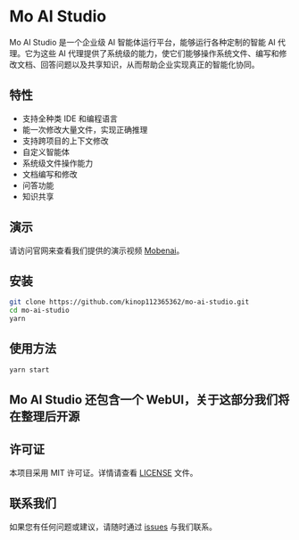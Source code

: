# Mo AI Studio

Mo AI Studio 是一个企业级 AI 智能体运行平台，能够运行各种定制的智能 AI 代理。它为这些 AI 代理提供了系统级的能力，使它们能够操作系统文件、编写和修改文档、回答问题以及共享知识，从而帮助企业实现真正的智能化协同。

## 特性

- 支持全种类 IDE 和编程语言
- 能一次修改大量文件，实现正确推理
- 支持跨项目的上下文修改
- 自定义智能体
- 系统级文件操作能力
- 文档编写和修改
- 问答功能
- 知识共享

## 演示

请访问官网来查看我们提供的演示视频 [Mobenai](https://www.mobenai.com.cn/)。

## 安装

```bash
git clone https://github.com/kinop112365362/mo-ai-studio.git
cd mo-ai-studio
yarn
```

## 使用方法

```bash
yarn start
```

## Mo AI Studio 还包含一个 WebUI，关于这部分我们将在整理后开源

## 许可证

本项目采用 MIT 许可证。详情请查看 [LICENSE](LICENSE) 文件。

## 联系我们

如果您有任何问题或建议，请随时通过 [issues](https://github.com/kinop112365362/mo-ai-studio/issues) 与我们联系。
